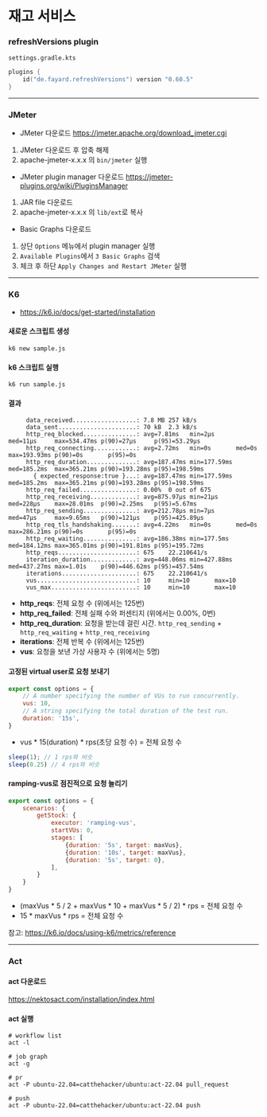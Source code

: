 # 재고 서비스

### refreshVersions plugin 
`settings.gradle.kts`
```kotlin
plugins {
    id("de.fayard.refreshVersions") version "0.60.5"
}
```

---

### JMeter

- JMeter 다운로드
https://jmeter.apache.org/download_jmeter.cgi

1. JMeter 다운로드 후 압축 해제
2. apache-jmeter-x.x.x 의 `bin/jmeter` 실행

-  JMeter plugin manager 다운로드
https://jmeter-plugins.org/wiki/PluginsManager

1. JAR file 다운로드
2. apache-jmeter-x.x.x 의 `lib/ext`로 복사

- Basic Graphs 다운로드
1. 상단 `Options` 메뉴에서 plugin manager 실행
2. `Available Plugins`에서 `3 Basic Graphs` 검색
3. 체크 후 하단 `Apply Changes and Restart JMeter` 실행

---

### K6
- https://k6.io/docs/get-started/installation

#### 새로운 스크립트 생성

```shell
k6 new sample.js
```

#### k6 스크립트 실행

```shell
k6 run sample.js
```

#### 결과

```
     data_received..................: 7.8 MB 257 kB/s
     data_sent......................: 70 kB  2.3 kB/s
     http_req_blocked...............: avg=7.81ms   min=2µs      med=11µs     max=534.47ms p(90)=27µs     p(95)=53.29µs 
     http_req_connecting............: avg=2.72ms   min=0s       med=0s       max=193.93ms p(90)=0s       p(95)=0s      
     http_req_duration..............: avg=187.47ms min=177.59ms med=185.2ms  max=365.21ms p(90)=193.28ms p(95)=198.59ms
       { expected_response:true }...: avg=187.47ms min=177.59ms med=185.2ms  max=365.21ms p(90)=193.28ms p(95)=198.59ms
     http_req_failed................: 0.00%  0 out of 675
     http_req_receiving.............: avg=875.97µs min=21µs     med=228µs    max=28.01ms  p(90)=2.25ms   p(95)=5.67ms  
     http_req_sending...............: avg=212.78µs min=7µs      med=47µs     max=9.65ms   p(90)=121µs    p(95)=425.89µs
     http_req_tls_handshaking.......: avg=4.22ms   min=0s       med=0s       max=286.21ms p(90)=0s       p(95)=0s      
     http_req_waiting...............: avg=186.38ms min=177.5ms  med=184.12ms max=365.01ms p(90)=191.81ms p(95)=195.72ms
     http_reqs......................: 675    22.210641/s
     iteration_duration.............: avg=448.06ms min=427.88ms med=437.27ms max=1.01s    p(90)=446.62ms p(95)=457.54ms
     iterations.....................: 675    22.210641/s
     vus............................: 10     min=10       max=10
     vus_max........................: 10     min=10       max=10
```

- **http_reqs**: 전체 요청 수 (위에서는 125번)
- **http_req_failed**: 전체 실패 수와 퍼센티지 (위에서는 0.00%, 0번)
- **http_req_duration**: 요청을 받는데 걸린 시간. `http_req_sending` + `http_req_waiting` + `http_req_receiving`
- **iterations**: 전체 반복 수 (위에서는 125번)
- **vus**: 요청을 보낸 가상 사용자 수 (위에서는 5명)


#### 고정된 virtual user로 요청 보내기

```js
export const options = {
    // A number specifying the number of VUs to run concurrently.
    vus: 10,
    // A string specifying the total duration of the test run.
    duration: '15s',
}
```
- vus * 15(duration) * rps(초당 요청 수) = 전체 요청 수

```js
sleep(1); // 1 rps와 비슷
sleep(0.25) // 4 rps와 비슷
```

#### ramping-vus로 점진적으로 요청 늘리기

```js
export const options = {
    scenarios: {
        getStock: {
            executor: 'ramping-vus',
            startVUs: 0,
            stages: [
                {duration: '5s', target: maxVus},
                {duration: '10s', target: maxVus},
                {duration: '5s', target: 0},
            ],
        }
    }
}
```
- (maxVus * 5 / 2 + maxVus * 10 + maxVus * 5 / 2) * rps = 전체 요청 수
- 15 * maxVus * rps = 전체 요청 수

참고: https://k6.io/docs/using-k6/metrics/reference

---

### Act

#### act 다운로드
https://nektosact.com/installation/index.html

#### act 실행

```shell
# workflow list
act -l 

# job graph
act -g 

# pr
act -P ubuntu-22.04=catthehacker/ubuntu:act-22.04 pull_request

# push
act -P ubuntu-22.04=catthehacker/ubuntu:act-22.04 push
```
